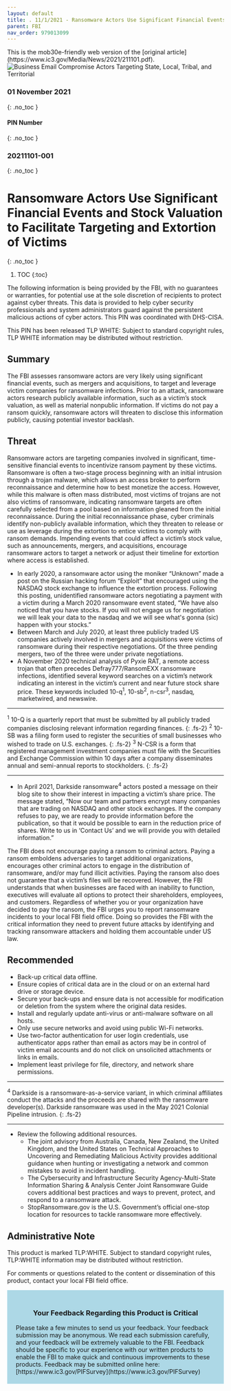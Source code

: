 ```yaml
---
layout: default
title: . 11/1/2021 - Ransomware Actors Use Significant Financial Events and Stock Valuation to Facilitate Targeting and Extortion of Victims  
parent: FBI 
nav_order: 979013099 
---
```

<style>
.dont-break-out {
  /* These are technically the same, but use both */
  overflow-wrap: break-word;
  word-wrap: break-word;

  -ms-word-break: break-all;
  /* This is the dangerous one in WebKit, as it breaks things wherever */
  word-break: break-all;
  /* Instead use this non-standard one: */
  word-break: break-word;
}
</style>

<div class="dont-break-out" markdown="1">
This is the mob30e-friendly web version of the [original article](https://www.ic3.gov/Media/News/2021/211101.pdf).

<img src="https://statics.bsafes.com/images/publications/pin-2021-1101-001-ransomware-actors-use-significant-financial-events-and-stock-valuation-to-facilitate-targeting-and-extortion-of-victims.png" alt="Business Email Compromise Actors Targeting State, Local, Tribal, and Territorial" style="display:block; margin:0 auto">

### 01 November 2021
{: .no_toc }
#### PIN Number
{: .no_toc }
### 20211101-001 
{: .no_toc }  
# Ransomware Actors Use Significant Financial Events and Stock Valuation to Facilitate Targeting and Extortion of Victims 
{: .no_toc }

1. TOC
{:toc}

The following information is being provided by the FBI, with no guarantees or warranties, for potential use at the sole discretion of recipients to protect against cyber threats. This data is provided to help cyber security professionals and system administrators guard against the persistent malicious actions of cyber actors. This PIN was coordinated with DHS-CISA.  

This PIN has been released TLP WHITE: Subject to standard copyright rules, TLP WHITE information may be distributed without restriction.

## Summary
The FBI assesses ransomware actors are very likely using significant financial events, such as mergers and acquisitions, to target and leverage victim companies for ransomware infections. Prior to an attack, ransomware actors research publicly available information, such as a victim’s stock valuation, as well as material nonpublic information. If victims do not pay a ransom quickly, ransomware actors will threaten to disclose this information publicly, causing potential investor backlash.

## Threat 
Ransomware actors are targeting companies involved in significant, time-sensitive financial events to incentivize ransom payment by these victims. Ransomware is often a two-stage process beginning with an initial intrusion through a trojan malware, which allows an access broker to perform reconnaissance and determine how to best monetize the access. However, while this malware is often mass distributed, most victims of trojans are not also victims of ransomware, indicating ransomware targets are often carefully selected from a pool based on information gleaned from the initial reconnaissance. During the initial reconnaissance phase, cyber criminals identify non-publicly available information, which they threaten to release or use as leverage during the extortion to entice victims to comply with ransom demands.  Impending events that could affect a victim’s stock value, such as announcements, mergers, and acquisitions, encourage ransomware actors to target a network or adjust their timeline for extortion where access is established. 

- In early 2020, a ransomware actor using the moniker “Unknown” made a post on the Russian hacking forum “Exploit” that encouraged using the NASDAQ stock exchange to influence the extortion process. Following this posting, unidentified ransomware actors negotiating a payment with a victim during a March 2020 ransomware event stated, “We have also noticed that you have stocks. If you will not engage us for negotiation we will leak your data to the nasdaq and we will see what's gonna (sic) happen with your stocks.”
- Between March and July 2020, at least three publicly traded US companies actively involved in mergers and acquisitions were victims of ransomware during their respective negotiations. Of the three pending mergers, two of the three were under private negotiations.
- A November 2020 technical analysis of Pyxie RAT, a remote access trojan that often precedes Defray777/RansomEXX ransomware infections, identified several keyword searches on a victim’s network indicating an interest in the victim’s current and near future stock share price. These keywords included 10-q<sup>1</sup>, 10-sb<sup>2</sup>, n-csr<sup>3</sup>, nasdaq, marketwired, and newswire.

***
<sup>1</sup> 10-Q is a quarterly report that must be submitted by all publicly traded companies disclosing relevant information regarding finances.
{: .fs-2}
<sup>2</sup> 10-SB was a filing form used to register the securities of small businesses who wished to trade on U.S. exchanges.
{: .fs-2}
<sup>3</sup> N-CSR is a form that registered management investment companies must file with the Securities and Exchange Commission within 10 days after a company disseminates annual and semi-annual reports to stockholders.
{: .fs-2}
***

- In April 2021, Darkside ransomware<sup>4</sup> actors posted a message on their blog site to show their interest in impacting a victim’s share price. The message stated, “Now our team and partners encrypt many companies that are trading on NASDAQ and other stock exchanges. If the company refuses to pay, we are ready to provide information before the publication, so that it would be possible to earn in the reduction price of shares.  Write to us in ‘Contact Us’ and we will provide you with detailed information.”

The FBI does not encourage paying a ransom to criminal actors. Paying a ransom emboldens
adversaries to target additional organizations, encourages other criminal actors to engage in
the distribution of ransomware, and/or may fund illicit activities. Paying the ransom also does
not guarantee that a victim’s files will be recovered. However, the FBI understands that when
businesses are faced with an inability to function, executives will evaluate all options to protect
their shareholders, employees, and customers. Regardless of whether you or your organization
have decided to pay the ransom, the FBI urges you to report ransomware incidents to your local
FBI field office. Doing so provides the FBI with the critical information they need to prevent
future attacks by identifying and tracking ransomware attackers and holding them accountable
under US law.

## Recommended
- Back-up critical data offline.
- Ensure copies of critical data are in the cloud or on an external hard drive or storage device.
- Secure your back-ups and ensure data is not accessible for modification or deletion from
the system where the original data resides.
- Install and regularly update anti-virus or anti-malware software on all hosts.
- Only use secure networks and avoid using public Wi-Fi networks.
- Use two-factor authentication for user login credentials, use authenticator apps rather than email as actors may be in control of victim email accounts and do not click on unsolicited attachments or links in emails.
- Implement least privilege for file, directory, and network share permissions. 

***
<sup>4</sup> Darkside is a ransomware-as-a-service variant, in which criminal affiliates conduct the attacks and the proceeds are shared with the ransomware developer(s). Darkside ransomware was used in the May 2021 Colonial Pipeline intrusion.
{: .fs-2}
***

- Review the following additional resources.
    - The joint advisory from Australia, Canada, New Zealand, the United Kingdom, and the United States on Technical Approaches to Uncovering and Remediating Malicious Activity provides additional guidance when hunting or investigating a network and common mistakes to avoid in incident handling.
    - The Cybersecurity and Infrastructure Security Agency-Multi-State Information Sharing & Analysis Center Joint Ransomware Guide covers additional best practices and ways to prevent, protect, and respond to a ransomware attack.
    - StopRansomware.gov is the U.S. Government’s official one-stop location for resources to tackle ransomware more effectively.

## Administrative Note
This product is marked TLP:WHITE. Subject to standard copyright rules, TLP:WHITE information may be distributed without restriction.  

For comments or questions related to the content or dissemination of this product, contact your local FBI field office.

<div style="background-color:lightblue; padding:20px" markdown="1"> 
<h3 style="text-align:center">Your Feedback Regarding this Product is Critical</h3>
Please take a few minutes to send us your feedback. Your feedback
submission may be anonymous. We read each submission carefully, and your
feedback will be extremely valuable to the FBI. Feedback should be specific to
your experience with our written products to enable the FBI to make quick
and continuous improvements to these products. Feedback may be
submitted online here: [https://www.ic3.gov/PIFSurvey](https://www.ic3.gov/PIFSurvey)
</div>
</div>
